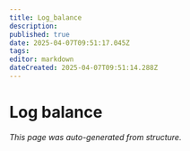 ```yaml
---
title: Log_balance
description: 
published: true
date: 2025-04-07T09:51:17.045Z
tags: 
editor: markdown
dateCreated: 2025-04-07T09:51:14.288Z
---
```


# Log balance

*This page was auto-generated from structure.*